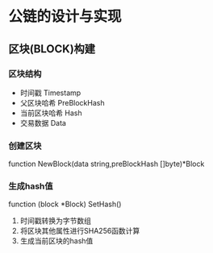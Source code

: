 # 公链的设计与实现

## 区块(BLOCK)构建

### 区块结构

- 时间戳 Timestamp
- 父区块哈希 PreBlockHash
- 当前区块哈希 Hash
- 交易数据 Data

### 创建区块

function NewBlock(data string,preBlockHash []byte)*Block

### 生成hash值

function (block *Block) SetHash()

1. 时间戳转换为字节数组
2. 将区块其他属性进行SHA256函数计算
3. 生成当前区块的hash值

